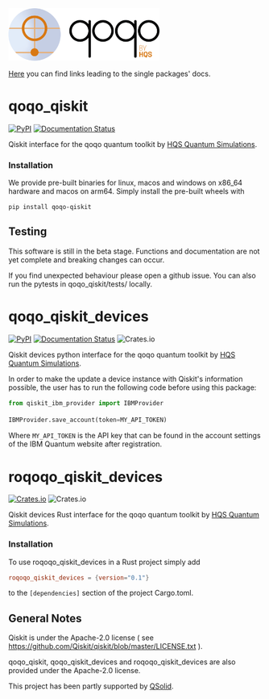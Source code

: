 <img src="qoqo_Logo_vertical_color.png" alt="qoqo logo" width="300" />

[Here](https://hqsquantumsimulations.github.io/qoqo-qiskit) you can find links leading to the single packages' docs.

# qoqo_qiskit
[![PyPI](https://img.shields.io/pypi/v/qoqo_qiskit)](https://pypi.org/project/qoqo_qiskit/)
[![Documentation Status](https://img.shields.io/badge/docs-documentation-green)](https://hqsquantumsimulations.github.io/qoqo-qiskit/qoqo_qiskit_api/html/index.html)

Qiskit interface for the qoqo quantum toolkit by [HQS Quantum Simulations](https://quantumsimulations.de).

### Installation

We provide pre-built binaries for linux, macos and windows on x86_64 hardware and macos on arm64. Simply install the pre-built wheels with

```shell
pip install qoqo-qiskit
```

## Testing

This software is still in the beta stage. Functions and documentation are not yet complete and breaking changes can occur.

If you find unexpected behaviour please open a github issue. You can also run the pytests in qoqo_qiskit/tests/ locally.


# qoqo_qiskit_devices
[![PyPI](https://img.shields.io/pypi/v/qoqo_qiskit_devices)](https://pypi.org/project/qoqo_qiskit_devices/)
[![Documentation Status](https://img.shields.io/badge/docs-documentation-green)](https://hqsquantumsimulations.github.io/qoqo-qiskit/qoqo_qiskit_devices_api/html/index.html)
![Crates.io](https://img.shields.io/crates/l/qoqo-qiskit-devices)

Qiskit devices python interface for the qoqo quantum toolkit by [HQS Quantum Simulations](https://quantumsimulations.de).

In order to make the update a device instance with Qiskit's information possible, the user has to run the following code before using this package:
```python
from qiskit_ibm_provider import IBMProvider

IBMProvider.save_account(token=MY_API_TOKEN)
```
Where `MY_API_TOKEN` is the API key that can be found in the account settings of the IBM Quantum website after registration.

# roqoqo_qiskit_devices
[![Crates.io](https://img.shields.io/crates/v/roqoqo-qiskit-devices)](https://crates.io/crates/roqoqo-qiskit-devices)
![Crates.io](https://img.shields.io/crates/l/roqoqo-qiskit-devices)

Qiskit devices Rust interface for the qoqo quantum toolkit by [HQS Quantum Simulations](https://quantumsimulations.de).

### Installation

To use roqoqo_qiskit_devices in a Rust project simply add

```TOML
roqoqo_qiskit_devices = {version="0.1"}
```

to the `[dependencies]` section of the project Cargo.toml.

## General Notes

Qiskit is under the Apache-2.0 license ( see https://github.com/Qiskit/qiskit/blob/master/LICENSE.txt ).

qoqo_qiskit, qoqo_qiskit_devices and roqoqo_qiskit_devices are also provided under the Apache-2.0 license.

This project has been partly supported by [QSolid](https://www.q-solid.de/).